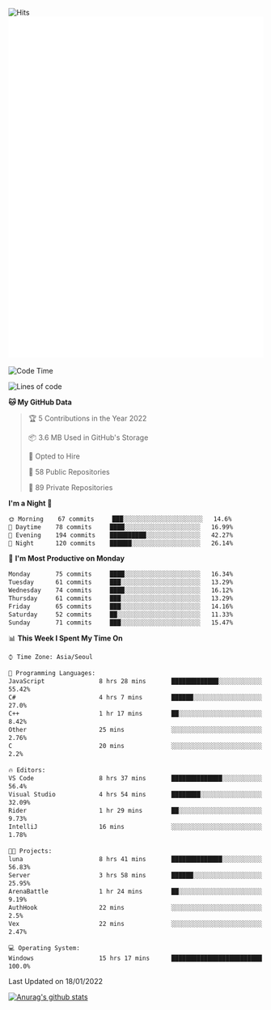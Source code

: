 ![Hits](https://hits.seeyoufarm.com/api/count/incr/badge.svg?url=https%3A%2F%2Fgithub.com%2Fkokose1234&count_bg=%2379C83D&title_bg=%23555555&icon=apple.svg&icon_color=%23E7E7E7&title=hits&edge_flat=false)
<br/>
![Metrics](https://github.com/kokose1234/kokose1234/blob/main/github-metrics.svg)

<!--START_SECTION:waka-->
![Code Time](http://img.shields.io/badge/Code%20Time-371%20hrs%2058%20mins-blue)

![Lines of code](https://img.shields.io/badge/From%20Hello%20World%20I%27ve%20Written-8%20Million%20lines%20of%20code-blue)

**🐱 My GitHub Data** 

> 🏆 5 Contributions in the Year 2022
 > 
> 📦 3.6 MB Used in GitHub's Storage 
 > 
> 💼 Opted to Hire
 > 
> 📜 58 Public Repositories 
 > 
> 🔑 89 Private Repositories  
 > 
**I'm a Night 🦉** 

```text
🌞 Morning    67 commits     ███░░░░░░░░░░░░░░░░░░░░░░   14.6% 
🌆 Daytime    78 commits     ████░░░░░░░░░░░░░░░░░░░░░   16.99% 
🌃 Evening    194 commits    ██████████░░░░░░░░░░░░░░░   42.27% 
🌙 Night      120 commits    ██████░░░░░░░░░░░░░░░░░░░   26.14%

```
📅 **I'm Most Productive on Monday** 

```text
Monday       75 commits     ████░░░░░░░░░░░░░░░░░░░░░   16.34% 
Tuesday      61 commits     ███░░░░░░░░░░░░░░░░░░░░░░   13.29% 
Wednesday    74 commits     ████░░░░░░░░░░░░░░░░░░░░░   16.12% 
Thursday     61 commits     ███░░░░░░░░░░░░░░░░░░░░░░   13.29% 
Friday       65 commits     ███░░░░░░░░░░░░░░░░░░░░░░   14.16% 
Saturday     52 commits     ██░░░░░░░░░░░░░░░░░░░░░░░   11.33% 
Sunday       71 commits     ███░░░░░░░░░░░░░░░░░░░░░░   15.47%

```


📊 **This Week I Spent My Time On** 

```text
⌚︎ Time Zone: Asia/Seoul

💬 Programming Languages: 
JavaScript               8 hrs 28 mins       █████████████░░░░░░░░░░░░   55.42% 
C#                       4 hrs 7 mins        ██████░░░░░░░░░░░░░░░░░░░   27.0% 
C++                      1 hr 17 mins        ██░░░░░░░░░░░░░░░░░░░░░░░   8.42% 
Other                    25 mins             ░░░░░░░░░░░░░░░░░░░░░░░░░   2.76% 
C                        20 mins             ░░░░░░░░░░░░░░░░░░░░░░░░░   2.2%

🔥 Editors: 
VS Code                  8 hrs 37 mins       ██████████████░░░░░░░░░░░   56.4% 
Visual Studio            4 hrs 54 mins       ████████░░░░░░░░░░░░░░░░░   32.09% 
Rider                    1 hr 29 mins        ██░░░░░░░░░░░░░░░░░░░░░░░   9.73% 
IntelliJ                 16 mins             ░░░░░░░░░░░░░░░░░░░░░░░░░   1.78%

🐱‍💻 Projects: 
luna                     8 hrs 41 mins       ██████████████░░░░░░░░░░░   56.83% 
Server                   3 hrs 58 mins       ██████░░░░░░░░░░░░░░░░░░░   25.95% 
ArenaBattle              1 hr 24 mins        ██░░░░░░░░░░░░░░░░░░░░░░░   9.19% 
AuthHook                 22 mins             ░░░░░░░░░░░░░░░░░░░░░░░░░   2.5% 
Vex                      22 mins             ░░░░░░░░░░░░░░░░░░░░░░░░░   2.47%

💻 Operating System: 
Windows                  15 hrs 17 mins      █████████████████████████   100.0%

```


 Last Updated on 18/01/2022
<!--END_SECTION:waka-->

[![Anurag's github stats](https://github-readme-stats.vercel.app/api?username=kokose1234&theme=dracula)](https://github.com/anuraghazra/github-readme-stats)



	
